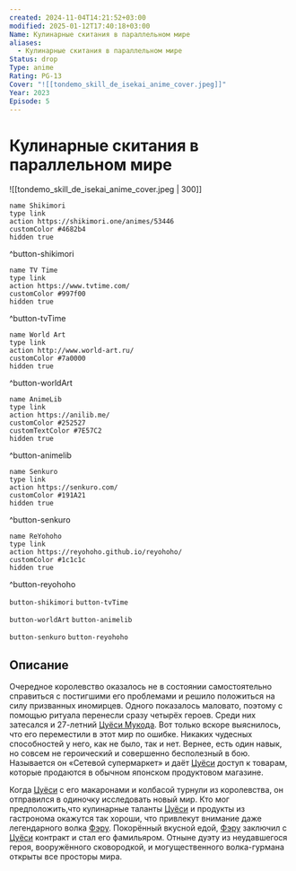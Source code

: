 ```yaml
---
created: 2024-11-04T14:21:52+03:00
modified: 2025-01-12T17:40:18+03:00
Name: Кулинарные скитания в параллельном мире
aliases:
  - Кулинарные скитания в параллельном мире
Status: drop
Type: anime
Rating: PG-13
Cover: "![[tondemo_skill_de_isekai_anime_cover.jpeg]]"
Year: 2023
Episode: 5
---
```


# Кулинарные скитания в параллельном мире

![[tondemo_skill_de_isekai_anime_cover.jpeg | 300]]

```button
name Shikimori
type link
action https://shikimori.one/animes/53446
customColor #4682b4
hidden true
```
^button-shikimori

```button
name TV Time
type link
action https://www.tvtime.com/
customColor #997f00
hidden true
```
^button-tvTime

```button
name World Art
type link
action http://www.world-art.ru/
customColor #7a0000
hidden true
```
^button-worldArt

```button
name AnimeLib
type link
action https://anilib.me/
customColor #252527
customTextColor #7E57C2
hidden true
```
^button-animelib

```button
name Senkuro
type link
action https://senkuro.com/
customColor #191A21
hidden true
```
^button-senkuro

```button
name ReYohoho
type link
action https://reyohoho.github.io/reyohoho/
customColor #1c1c1c
hidden true
```
^button-reyohoho

`button-shikimori` `button-tvTime`

`button-worldArt` `button-animelib`

`button-senkuro` `button-reyohoho`

## Описание

Очередное королевство оказалось не в состоянии самостоятельно справиться с постигшими его проблемами и решило положиться на силу призванных иномирцев. Одного показалось маловато, поэтому с помощью ритуала перенесли сразу четырёх героев. Среди них затесался и 27-летний [Цуёси Мукода](https://shikimori.one/characters/173846-tsuyoshi-mukouda). Вот только вскоре выяснилось, что его переместили в этот мир по ошибке. Никаких чудесных способностей у него, как не было, так и нет. Вернее, есть один навык, но совсем не героический и совершенно бесполезный в бою. Называется он «Сетевой супермаркет» и даёт [Цуёси](https://shikimori.one/characters/173846-tsuyoshi-mukouda) доступ к товарам, которые продаются в обычном японском продуктовом магазине.

Когда [Цуёси](https://shikimori.one/characters/173846-tsuyoshi-mukouda) с его макаронами и колбасой турнули из королевства, он отправился в одиночку исследовать новый мир. Кто мог предположить,что кулинарные таланты [Цуёси](https://shikimori.one/characters/173846-tsuyoshi-mukouda) и продукты из гастронома окажутся так хороши, что привлекут внимание даже легендарного волка [Фэру](https://shikimori.one/characters/173843-fel). Покорённый вкусной едой, [Фэру](https://shikimori.one/characters/173843-fel) заключил с [Цуёси](https://shikimori.one/characters/173846-tsuyoshi-mukouda) контракт и стал его фамильяром. Отныне дуэту из неудавшегося героя, вооружённого сковородкой, и могущественного волка-гурмана открыты все просторы мира.
